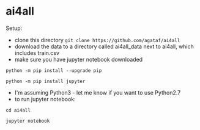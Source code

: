# ai4all

Setup:
- clone this directory 
`git clone https://github.com/agataf/ai4all`
- download the data to a directory called ai4all_data next to ai4all, which includes train.csv
- make sure you have jupyter notebook downloaded

`python -m pip install --upgrade pip`

`python -m pip install jupyter`
- I'm assuming Python3 - let me know if you want to use Python2.7
- to run jupyter notebook:

`cd ai4all`

`jupyter notebook`
